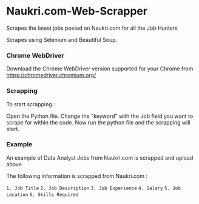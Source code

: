 # Naukri.com-Web-Scrapper
Scrapes the latest jobs posted on Naukri.com for all the Job Hunters

Scrapes using Selenium and Beautiful Soup.

### Chrome WebDriver

Download the Chrome WebDriver version supported for your Chrome from https://chromedriver.chromium.org/

### Scrapping

To start scrapping :

Open the Python file. Change the "keyword" with the Job field you want to scrape for within the code. Now run the python file and the scrapping will start.


### Example

An example of Data Analyst Jobs from Naukri.com is scrapped and upload above.

The following information is scrapped from Naukri.com :

  ```1. Job Title```
  ```2. Job Description```
  ```3. Job Experience```
  ```4. Salary```
  ```5. Job Location```
  ```6. Skills Required```
